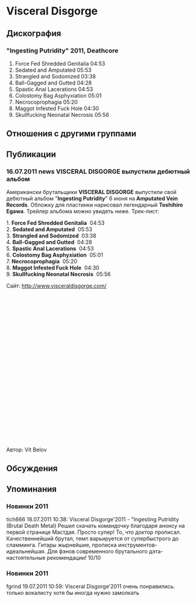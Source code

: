 # Visceral Disgorge



## Дискография

### "Ingesting Putridity" 2011, Deathcore

1. Force Fed Shredded Genitalia  04:53 
2. Sedated and Amputated  05:53 
3. Strangled and Sodomized  03:38
4. Ball-Gagged and Gutted  04:28 
5. Spastic Anal Lacerations  04:53 
6. Colostomy Bag Asphyxiation  05:01
7. Necrocoprophagia  05:20 
8. Maggot Infested Fuck Hole  04:30
9. Skullfucking Neonatal Necrosis  05:56 


## Отношения с другими группами


## Публикации

### 16.07.2011 news VISCERAL DISGORGE выпустили дебютный альбом

<P>Американски брутальщики <STRONG>VISCERAL DISGORGE</STRONG> выпустили свой дебютный альбом "<STRONG>Ingesting Putridity</STRONG>" 6 июня на<STRONG> Amputated Vein Records</STRONG>. Обложку для пластинки нарисовал легендарный <STRONG>Toshihiro Egawa</STRONG>. Трейлер альбома можно увидеть ниже. Трек-лист:</P>
<P>1. <STRONG>Force Fed Shredded Genitalia</STRONG>&nbsp; 04:53 <BR>2. <STRONG>Sedated and Amputated</STRONG>&nbsp; 05:53 <BR>3. <STRONG>Strangled and Sodomized</STRONG>&nbsp; 03:38<BR>4. <STRONG>Ball-Gagged and Gutted</STRONG>&nbsp; 04:28 <BR>5. <STRONG>Spastic Anal Lacerations</STRONG>&nbsp; 04:53 <BR>6. <STRONG>Colostomy Bag Asphyxiation</STRONG>&nbsp; 05:01<BR>7. <STRONG>Necrocoprophagia</STRONG>&nbsp; 05:20 <BR>8. <STRONG>Maggot Infested Fuck Hole</STRONG>&nbsp; 04:30<BR>9. <STRONG>Skullfucking Neonatal Necrosis</STRONG>&nbsp; 05:56 </P>
<P>Сайт: <A href="http://www.visceraldisgorge.com/">http://www.visceraldisgorge.com/</A></P>
<P>
<CENTER>
<OBJECT style="WIDTH: 640px; HEIGHT: 390px"><PARAM NAME="movie" VALUE="http://www.youtube.com/v/rBwXcXf-gsk?version=3"><PARAM NAME="allowFullScreen" VALUE="true"><PARAM NAME="allowScriptAccess" VALUE="always">
<embed src="http://www.youtube.com/v/rBwXcXf-gsk?version=3" type="application/x-shockwave-flash" allowfullscreen="true" allowScriptAccess="always" width="640" height="390"></OBJECT>
<P></P></CENTER>
Автор: Vit Belov


## Обсуждения


## Упоминания

### Новинки 2011

tich666 18.07.2011 10:38:
Visceral Disgorge'2011 - "Ingesting Putridity (Brutal Death Metal) Решил скачать командочку благодаря анонсу на первой странице Мастдая. Просто супер! То, что доктор прописал. Качественнейший брутал, темп варьируется от супербыстрого до сламминга. Гитары жырнейшие, прописка инструментов-идеальнейшая. Для фэнов современного  брутального дэта- настоятельные рекомендации! 10/10

### Новинки 2011

fgrind 19.07.2011 10:59:
Visceral Disgorge'2011 очень понравились. <BR>только вокалисту хотя бы иногда нужно замолкать

